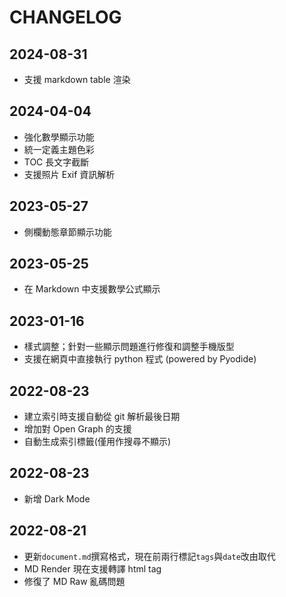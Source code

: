 # CHANGELOG
## 2024-08-31
- 支援 markdown table 渲染

## 2024-04-04
- 強化數學顯示功能
- 統一定義主題色彩
- TOC 長文字截斷
- 支援照片 Exif 資訊解析

## 2023-05-27
- 側欄動態章節顯示功能

## 2023-05-25
- 在 Markdown 中支援數學公式顯示

## 2023-01-16
- 樣式調整；針對一些顯示問題進行修復和調整手機版型
- 支援在網頁中直接執行 python 程式 (powered by Pyodide)

## 2022-08-23
- 建立索引時支援自動從 git 解析最後日期
- 增加對 Open Graph 的支援
- 自動生成索引標籤(僅用作搜尋不顯示)

## 2022-08-23
- 新增 Dark Mode

## 2022-08-21
- 更新`document.md`撰寫格式，現在前兩行標記`tags`與`date`改由<document-info>取代
- MD Render 現在支援轉譯 html tag
- 修復了 MD Raw 亂碼問題
